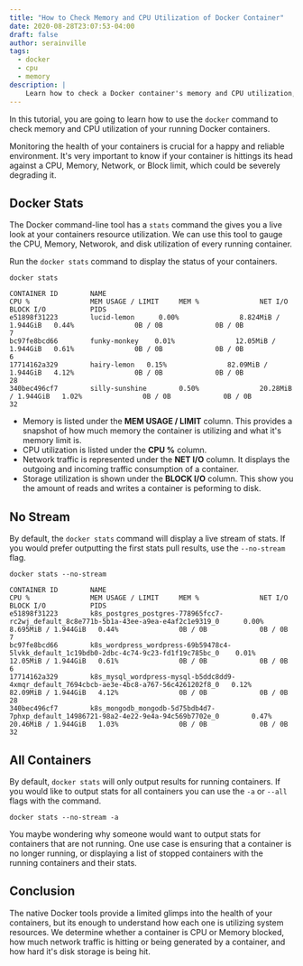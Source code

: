 ```yaml
---
title: "How to Check Memory and CPU Utilization of Docker Container"
date: 2020-08-28T23:07:53-04:00
draft: false
author: serainville
tags:
  - docker
  - cpu
  - memory
description: |
    Learn how to check a Docker container's memory and CPU utilization, as well as network traffic and disk I/O to ensure everything is running fine.
---
```


In this tutorial, you are going to learn how to use the `docker` command to check memory and CPU utilization of your running Docker containers.

Monitoring the health of your containers is crucial for a happy and reliable environment. It's very important to know if your container is hittings its head against a CPU, Memory, Network, or Block limit, which could be severely degrading it. 

## Docker Stats
The Docker command-line tool has a `stats` command the gives you a live look at your containers resource utilization. We can use this tool to gauge the CPU, Memory, Networok, and disk utilization of every running  container.

Run the `docker stats` command to display the status of your containers.

```shell
docker stats
```
```shell
CONTAINER ID        NAME                                                                                       CPU %               MEM USAGE / LIMIT     MEM %               NET I/O             BLOCK I/O           PIDS
e51898f31223        lucid-lemon      0.00%               8.824MiB / 1.944GiB   0.44%               0B / 0B             0B / 0B             7
bc97fe8bcd66        funky-monkey    0.01%               12.05MiB / 1.944GiB   0.61%               0B / 0B             0B / 0B             6
17714162a329        hairy-lemon   0.15%               82.09MiB / 1.944GiB   4.12%               0B / 0B             0B / 0B             28
340bec496cf7        silly-sunshine        0.50%               20.28MiB / 1.944GiB   1.02%               0B / 0B             0B / 0B             32
```

* Memory is listed under the **MEM USAGE / LIMIT** column. This provides a snapshot of how much memory the container is utilizing and what it's memory limit is.
* CPU utilization is listed under the **CPU %** column.
* Network traffic is represented under the **NET I/O** column. It displays the outgoing and incoming traffic consumption of a container.
* Storage utilization is shown under the **BLOCK I/O** column. This show you the amount of reads and writes a container is peforming to disk.

## No Stream
By default, the `docker stats` command will display a live stream of stats. If you would prefer outputting the first stats pull results, use the `--no-stream` flag.

```shell
docker stats --no-stream
```
```
CONTAINER ID        NAME                                                                                       CPU %               MEM USAGE / LIMIT     MEM %               NET I/O             BLOCK I/O           PIDS
e51898f31223        k8s_postgres_postgres-778965fcc7-rc2wj_default_8c8e771b-5b1a-43ee-a9ea-e4af2c1e9319_0      0.00%               8.695MiB / 1.944GiB   0.44%               0B / 0B             0B / 0B             7
bc97fe8bcd66        k8s_wordpress_wordpress-69b59478c4-5lvkk_default_1c19bdb0-2dbc-4c74-9c23-fd1f19c785bc_0    0.01%               12.05MiB / 1.944GiB   0.61%               0B / 0B             0B / 0B             6
17714162a329        k8s_mysql_wordpress-mysql-b5ddc8dd9-4xmqr_default_7694cbcb-ae3e-4bc8-a767-56c4261202f8_0   0.12%               82.09MiB / 1.944GiB   4.12%               0B / 0B             0B / 0B             28
340bec496cf7        k8s_mongodb_mongodb-5d75bdb4d7-7phxp_default_14986721-98a2-4e22-9e4a-94c569b7702e_0        0.47%               20.46MiB / 1.944GiB   1.03%               0B / 0B             0B / 0B             32
```

## All Containers
By default, `docker stats` will only output results for running containers. If you would like to output stats for all containers you can use the `-a` or `--all` flags with the command.

```shell
docker stats --no-stream -a
```

You maybe wondering why someone would want to output stats for containers that are not running. One use case is ensuring that a container is no longer running, or displaying a list of stopped containers with the running containers and their stats.

## Conclusion
The native Docker tools provide a limited glimps into the health of your containers, but its enough to understand how each one is utilizing system resources. We determine whether a container is CPU or Memory blocked, how much network traffic is hitting or being generated by a container, and how hard it's disk storage is being hit.
